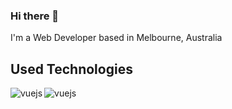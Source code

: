 ### Hi there 👋
I'm a Web Developer based in Melbourne, Australia

## Used Technologies

<a href="https://vuejs.org/" target="_blank">
  <img align="left" alt="vuejs" src="https://img.shields.io/badge/vue.js%20-%23626569.svg?&style=for-the-badge&logo=vue.js&logoColor=green" />
</a>

<a href="https://azure.microsoft.com/en-au/services/devops/" target="_blank">
  <img align="left" alt="vuejs" src="https://img.shields.io/badge/Azure%20DevOps%20-%23626569.svg?&style=for-the-badge&logo=Azure%20DevOps&logoColor=%23007fff" />
</a>

<!--
**GionDesign/GionDesign** is a ✨ _special_ ✨ repository because its `README.md` (this file) appears on your GitHub profile.

Here are some ideas to get you started:

- 🔭 I’m currently working on ...
- 🌱 I’m currently learning ...
- 👯 I’m looking to collaborate on ...
- 🤔 I’m looking for help with ...
- 💬 Ask me about ...
- 📫 How to reach me: ...
- 😄 Pronouns: ...
- ⚡ Fun fact: ...
-->
